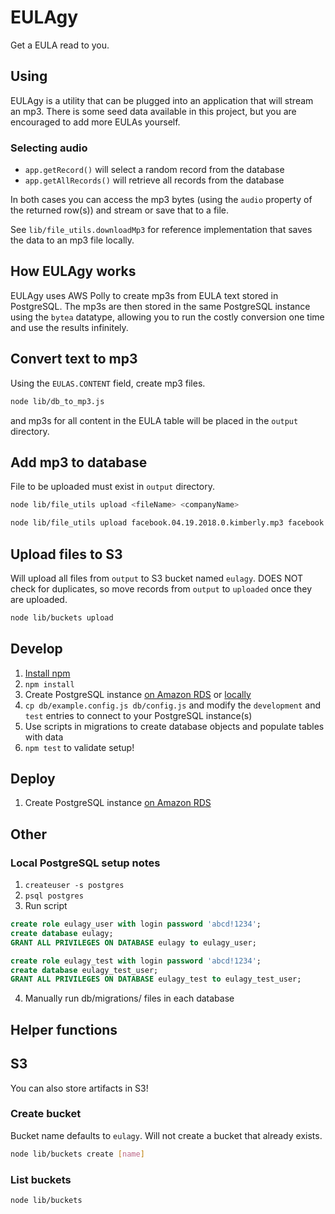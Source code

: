 # EULAgy
Get a EULA read to you.

## Using
EULAgy is a utility that can be plugged into an application that will stream an mp3. There is some seed data available in this project, but you are encouraged to add more EULAs yourself.

### Selecting audio
* `app.getRecord()` will select a random record from the database
* `app.getAllRecords()` will retrieve all records from the database

In both cases you can access the mp3 bytes (using the `audio` property of the returned row(s)) and stream or save that to a file.

See `lib/file_utils.downloadMp3` for reference implementation that saves the data to an mp3 file locally.

## How EULAgy works
EULAgy uses AWS Polly to create mp3s from EULA text stored in PostgreSQL. The mp3s are then stored in the same PostgreSQL instance using the `bytea` datatype, allowing you to run the costly conversion one time and use the results infinitely.

## Convert text to mp3
Using the `EULAS.CONTENT` field, create mp3 files.
```bash
node lib/db_to_mp3.js
```
and mp3s for all content in the EULA table will be placed in the `output` directory.

## Add mp3 to database
File to be uploaded must exist in `output` directory.
```bash
node lib/file_utils upload <fileName> <companyName>

node lib/file_utils upload facebook.04.19.2018.0.kimberly.mp3 facebook
```
## Upload files to S3
Will upload all files from `output` to S3 bucket named `eulagy`. DOES NOT check for duplicates, so move records from `output` to `uploaded` once they are uploaded.
```bash
node lib/buckets upload
```

## Develop
1. [Install npm](https://www.npmjs.com/get-npm)
1. `npm install`
1. Create PostgreSQL instance [on Amazon RDS](https://aws.amazon.com/getting-started/tutorials/create-connect-postgresql-db/) or [locally](https://www.postgresql.org/download/)
1. `cp db/example.config.js db/config.js` and modify the `development` and `test` entries to connect to your PostgreSQL instance(s)
1. Use scripts in migrations to create database objects and populate tables with data
1. `npm test` to validate setup!

## Deploy
1. Create PostgreSQL instance [on Amazon RDS](https://aws.amazon.com/getting-started/tutorials/create-connect-postgresql-db/)

## Other
### Local PostgreSQL setup notes
1. `createuser -s postgres`
1. `psql postgres`
1. Run script
```sql
create role eulagy_user with login password 'abcd!1234';
create database eulagy;
GRANT ALL PRIVILEGES ON DATABASE eulagy to eulagy_user;

create role eulagy_test with login password 'abcd!1234';
create database eulagy_test_user;
GRANT ALL PRIVILEGES ON DATABASE eulagy_test to eulagy_test_user;
```
4. Manually run db/migrations/ files in each database

## Helper functions
## S3
You can also store artifacts in S3!
### Create bucket
Bucket name defaults to `eulagy`. Will not create a bucket that already exists.
```bash
node lib/buckets create [name]
```

### List buckets
```bash
node lib/buckets
```
